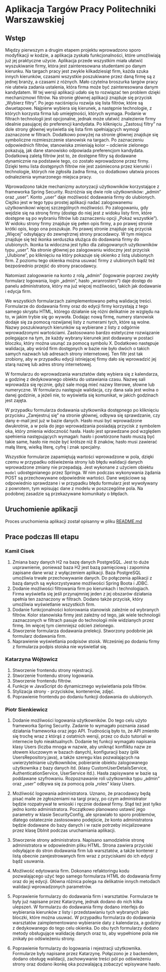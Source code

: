 # Aplikacja Targów Pracy Politechniki Warszawskiej

## Wstęp

Między pierwszym a drugim etapem projektu wprowadzono sporo modyfikacji w kodzie, a aplikacja zyskała funkcjonalności,
które umożliwiają już jej praktyczne użycie. Aplikacja przede wszystkim miała ułatwić wyszukiwanie firmy, która jest
zainteresowana studentami po danym kierunku. Na targach pracy jest zwykle kilkadziesiąt firm, każda szuka innych 
kierunków, czasami wszystkie poszukiwane przez daną firmę są z jednej branży, a czasami z różnych. Mało czytelna 
broszurka targów pracy nie ułatwia zadania ustalenia, która firma może być zainteresowana danym kandydatem.
W tej wersji aplikacji udało się to rozwiązać ten problem dzięki mechanizmowi filtrów. Na stronie głównej aplikacji
znajduje się przycisk „Wybierz filtry”. Po jego naciśnięciu rozwija się lista filtrów, które są dwuetapowe. Najpierw 
wybiera się kierunek, a następnie technologie, z których korzysta firma lub umiejętności, których wymaga. Podanie 
w filtrach technologii jest opcjonalne, jednak może ułatwić znalezienie firmy idealnie pasującej do preferencji 
kandydata. Po kliknięciu „Zastosuj filtry” na dole strony głównej wyświetla się lista firm spełniających wymogi
zaznaczone w filtrach. Dodatkowo powyżej na stronie głównej znajduje się symboliczne rozmieszczenie stanowisk na
targach. Po zaznaczeniu odpowiednich filtrów, stanowiska zmieniają kolor – odcienie zielonego pokazują, jak dane
stanowisko odpowiada preferencjom kandydata. Dodatkową zaletą filtrów jest to,  że dostępne filtry są dodawane
dynamicznie na podstawie tego, co zostało wprowadzone przez firmy. Dzięki temu lista dostępnych filtrów nie jest
zaśmiecona przez kierunki i technologie, których nie zgłosiła żadna firma, co dodatkowo ułatwia proces odnalezienia
wymarzonego miejsca pracy.

Wprowadzono także mechanizmy autoryzacji użytkowników korzystające z frameworka Spring Security. Rozróżnia się
dwie role użytkowników: „admin” oraz „user”. Konto „user” daje możliwość dodawania firmy do ulubionych. Ciężko jest
w tego typu prostej aplikacji nadać zalogowanemu użytkownikowi więcej szczególnych możliwości. Po zalogowaniu, gdy
wejdzie się na stronę firmy (dostęp do niej jest z widoku listy firm, które dostępne są po wybraniu filtrów lub
zaznaczeniu opcji „Pokaż wszystkie”). W widoku strony firmy znajduje się pełen opis firmy, a po prawej stronie krótki
opis, kogo ona poszukuje. Po prawej stronie znajduje się przycisk „Więcej” odsyłający do zewnętrznej strony pracodawcy.
W tym miejscu znajduje się też ikonka serduszka służąca do dodawania firmy do ulubionych. Ikonka ta widoczna jest tylko
dla zalogowanych użytkowników typu „user”. Na stronie głównej po zalogowaniu widoczny jest przycisk „Ulubione”, po
kliknięciu na który pokazuje się okienko z listą ulubionych firm. Z poziomu tego okienka można usuwać firmy z ulubionych
bądź też bezpośrednio przejść do strony pracodawcy.

Natomiast zalogowanie na konto z rolą „admin” (logowanie poprzez zwykły formularz logowania, login „admin”, hasło
„wranrostero”) daje dostęp do panelu administratora, który ma już więcej możliwości, takich jak dodawanie i edycja firm.

We wszystkich formularzach zaimplementowano pełną walidację treści. Formularze do dodawania firmy oraz do edycji firmy
korzystają z tego samego skryptu HTML, którego działanie się różni delikatnie ze względu na to, w jakim trybie się
go wywoła. Dodając nową firmę, numery stanowisk dodaje się za pomocą rozwijanej listy z numerami tych, które są wolne.
Nazwy poszukiwanych kierunków są wybierane z listy z odgórnie wprowadzonymi wartościami. Zastosowano bardzo estetyczne
rozwiązanie polegające na tym, że każdy wybrany kierunek jest dodawany w postaci bloczku, który można usunąć za pomocą
symbolu X. Dodatkowo następuje walidacja, aby wśród firm dostępnych w bazie nie było dwóch o takich samych nazwach lub
adresach strony internetowej. Ten filtr jest tak zrobiony, aby w przypadku edycji istniejącej firmy dało się wprowadzić
jej starą nazwę lub adres strony internetowej.

W formularzu do wprowadzania warsztatów datę wybiera się z kalendarza, a godzinę z dedykowanego obiektu do
ustawiania czasu. Nazwę sali wprowadza się ręcznie, gdyż sale mogą mieć nazwy literowe, słowne lub numeryczne. W
formularzu następuje walidacja, czy  dana sala jest wolna o danej godzinie, a jeżeli nie, to wyświetla się komunikat,
w jakich godzinach jest zajęta.

W przypadku formularza dodawania użytkownika dostępnego po kliknięciu przycisku „Zarejestruj się” na stronie głównej,
odbywa się sprawdzanie, czy dany e-mail jest już w bazie danych. Hasło musi być wprowadzone dwukrotnie, a w pola do
jego wprowadzania posiadają przycisk z symbolem oka, który zmienia widoczność hasła. Hasło jest sprawdzane pod względem
spełnienia następujących wymagań: hasło i powtórzone hasło muszą być takie same, hasło nie może być krótsze niż
8 znaków, hasło musi zawierać małą literę, wielką literę, cyfrę i znak specjalny.

Wszystkie formularze zapamiętują wartości wprowadzone w pola, dzięki czemu w przypadku odświeżenia strony lub błędu
walidacji danych wprowadzone zmiany nie przepadają. Jest wykonane z użyciem obiektu `model` udostępnianego przez
Springa. W nim podczas wykonywania żądania POST są przechowywane odpowiednie wartości. Dane wejściowe są odpowiednio
sprawdzane i w przypadku błędu formularz jest wywoływany z powrotem, tym wpisując dane z modelu w poszczególne pola.
Na podobnej zasadzie są przekazywane komunikaty o błędach.

## Uruchomienie aplikacji
Proces uruchomienia aplikacji został opisanny w pliku [README.md](../README.md)

## Prace podczas III etapu

### Kamil Cisek
1. Zmiana bazy danych H2 na bazę danych PostgreSQL. Jest to duże usprawnienie, ponieważ baza H2 jest 
bazą pamięciową i zapomina zapisane dane wraz z wyłączeniem aplikacji. Baza PostgreSQL umożliwia trwałe przechowywanie danych.
Do połączenia aplikacji z bazą danych są wykorzystywane możliwości Spring Boota i JDBC.
2. Dodanie możliwości filtrowania firm po kierunkach i technologiach. Firma wyświetla się jeśli przynajmniej jeden z jej
obszarów działania spełnia ten zaznaczony w filtrach. Dodano także przycisk, który umożliwia wyświetlanie wszystkich firm.
3. Dodanie funkcjonalności kolorowania stanowisk zależnie od wybranych filtrów. Kolor stanowiska firmy jest zależny od tego,
jak wiele technologii zaznaczonych w filtrach pasuje do technologii mile widzianych przez firmę. Im więcej tym ciemniejsz odcień zielonego.
4. Stworzenie formularza dodawania prelekcji. Stworzony podobnie jak formularz dodawania firm.
5. Naprawienie wyświetlania podpisów stoisk. Wcześniej po dodaniu firmy z formularza podpis stoiska nie wyświetlał się.

### Katarzyna Wójtowicz
1. Stworzenie frontendu strony rejestracji.
2. Stworzenie frontendu strony logowania.
3. Stworzenie frontendu filtrów.
4. Funkcje w JavaScript do dynamicznego wyświetlania pola filtrów.
5. Stylizacja strony - przycisków, kontenerów, zdjęć.
6. Poprawienie frontendu po dodaniu funkcji dodawania do ulubionych.

### Piotr Sienkiewicz
1. Dodanie możliwości logowania użytkowników. Do tego celu użyto frameworka Spring Security. Zadanie to wymagało
poznania zasad działania frameworka oraz jego API. Trudnością było to, że API zmieniło się trochę wraz z którąś z
ostatnich wersji, przez co dużo tutoriali w internecie było nieaktualnych. Dodanie tej funkcji wymagało napisania
klasy Users (liczba mnoga w nazwie, aby uniknąć konfliktu nazw ze słowem kluczowym w bazach danych), konfiguracji bazy
(plik UsersRepository.java), a także szeregu klas pozwalających na uwierzytelnianie użytkowników, pobieranie obiektu
zalogowanego użytkownika z bazy danych itd. (klasy CustomUserDetailsService, AuthenticationService, UserService itd.).
Hasła zapisywane w bazie są poddawane szyfrowaniu. Rozpoznawanie roli użytkownika typu „admin” oraz „user” odbywa się
za pomocą pola „roles” klasy Users.

2. Możliwość logowania administratora. Uznano, że pracodawcy będą pisać maile ze zgłoszeniami na targi pracy, po czym
administrator będzie rozpatrywał te wnioski i ręcznie dodawał firmy. Stąd też jest tylko jedno konto administratora.
Początkowo planowano ustawić jego parametry w klasie SecurityConfig, ale sprawiało to sporo problemów, dlatego
ostatecznie zastosowano podejście, że konto administratora będzie dodawane do bazy danych i w razie potrzeby
inicjalizowane przez klasę DbInit podczas uruchamiania aplikacji.

3. Stworzenie strony administratora. Napisano samodzielnie stronę administratora w odpowiednim pliku HTML. Strona
zawiera przyciski odsyłające do stron dodawania firm lub warsztatów, a także kontener z listą obecnie
zarejestrowanych firm wraz z przyciskami do ich edycji bądź usuwania.

4. Możliwość edytowania firm. Dokonano refaktoringu kodu pozwalającego użyć tego samego formularza HTML do
dodawania firmy oraz do jej edycji. Główna różnica polega na delikatnie innych metodach walidacji wprowadzonych
parametrów.

5. Poprawienie formularzy do dodawania firm i warsztatów. Formularze te były już napisane przez Katarzynę,
jednak dodano do nich kilka ulepszeń. W formularzu do dodawania firmy dodano interfejs do wybierania kierunków
z listy i przedstawianiu tych wybranych jako bloczki, które można usuwać. W przypadku formularza do dodawania
warsztatów zaimplementowano wybieranie daty z kalendarza, a godziny z dedykowanego do tego celu okienka. Do obu
tych formularzy dodano metody obsługujące walidację danych oraz to, aby wypełnione pola nie znikały
po odświeżeniu strony.

6. Poprawienie formularzy do logowania i rejestracji użytkownika. Formularze były napisane przez Katarzynę.
Połączono je z backendem, dodano obsługę walidacji, zachowywanie treści pól po odświeżeniu strony oraz dodano ikonkę
oka pozwalającą zobaczyć wpisywane hasło.